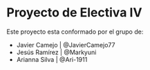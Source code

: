 # Proyecto de Electiva IV

Este proyecto esta conformado por el grupo de:

* Javier Camejo | @JavierCamejo77
* Jesús Ramírez | @Markyuni
* Arianna Silva | @Ari-1911
